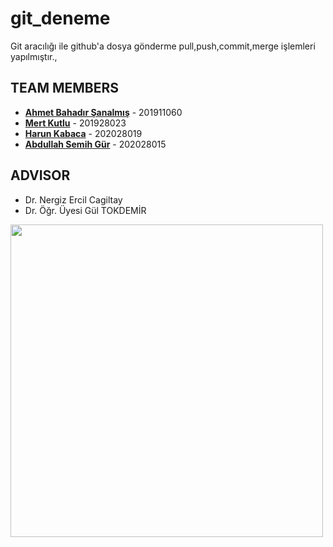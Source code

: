 # git_deneme

Git aracılığı ile github'a dosya gönderme pull,push,commit,merge işlemleri yapılmıştır.,

## TEAM MEMBERS
* [**Ahmet Bahadır Şanalmış**](https://github.com/bahadirsanalmis) - 201911060  
* [**Mert Kutlu**](https://github.com/mertktllu) - 201928023
* [**Harun Kabaca**](https://github.com/harunkabaca) - 202028019
* [**Abdullah Semih Gür**](https://github.com/Semih-gur)  - 202028015
## ADVISOR
* Dr. Nergiz Ercil Cagiltay
* Dr. Öğr. Üyesi Gül TOKDEMİR
<img src="https://play-lh.googleusercontent.com/2SB0jrxbG4bBRuD88-yeThoMD-FFeO_0AXmu0ZgD0RktjKjWyyyoan3iglUO1SgzbQ" height="500">
